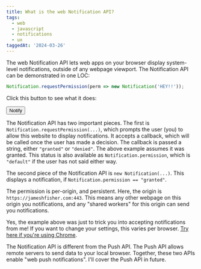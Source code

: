 ```yaml
---
title: What is the web Notification API?
tags:
  - web
  - javascript
  - notifications
  - ux
taggedAt: '2024-03-26'
---
```


The web Notification API lets web apps on your browser display system-level notifications,
outside of any webpage viewport.
The Notification API can be demonstrated in one LOC:

```js
Notification.requestPermission(perm => new Notification('HEY!!'));
```

Click this button to see what it does:

<button onclick="Notification.requestPermission(perm => new Notification('HEY!!'))">Notify</button>

The Notification API has two important pieces.
The first is `Notification.requestPermission(...)`,
which prompts the user (you)
to allow this website to display notifications.
It accepts a callback,
which will be called once the user has made a decision.
The callback is passed a string, either `"granted"` or `"denied"`.
The above example assumes it was granted.
This status is also available as `Notification.permission`,
which is `"default"` if the user has not said either way.

The second piece of the Notification API is `new Notification(...)`.
This displays a notification, if `Notification.permission == "granted"`.

The permission is per-origin, and persistent.
Here, the origin is `https://jameshfisher.com:443`.
This means any other webpage on this origin you notifications,
and any "shared workers" for this origin can send you notifications.

Yes, the example above was just to trick you into accepting notifications from me!
If you want to change your settings, this varies per browser.
[Try here if you're using Chrome](chrome://settings/content/notifications).

The Notification API is different from the Push API.
The Push API allows remote servers to send data to your local browser.
Together, these two APIs enable "web push notifications".
I'll cover the Push API in future.
